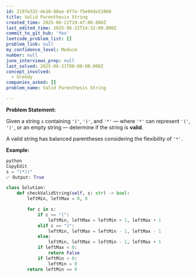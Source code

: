 ```yaml
---
id: 2197e332-de10-80ae-8f7e-f5e04de53860
title: Valid Parenthesis String
created_time: 2025-06-21T19:47:00.000Z
last_edited_time: 2025-06-22T14:32:00.000Z
commit_to_git_hub: 'Yes'
leetcode_problem_list: []
problem_link: null
my_confidence_level: Meduim
number: null
june_interviews_prep: null
last_solved: 2025-06-21T00:00:00.000Z
concept_involved:
  - Greedy
companies_asked: []
problem_name: Valid Parenthesis String

---
```


**Problem Statement:**

Given a string `s` containing `'('`, `')'`, and `'*'` — where `'*'` can represent `'('`, `')'`, or an empty string — determine if the string is **valid**.

A valid string has balanced parentheses considering the flexibility of `'*'`.

**Example:**

```python
python
CopyEdit
s = "(*))"
✅ Output: True

```

```python
class Solution:
    def checkValidString(self, s: str) -> bool:
        leftMin, leftMax = 0, 0

        for c in s:
            if c == "(":
                leftMin, leftMax = leftMin + 1, leftMax + 1
            elif c == ")":
                leftMin, leftMax = leftMin - 1, leftMax - 1
            else:
                leftMin, leftMax = leftMin - 1, leftMax + 1
            if leftMax < 0:
                return False
            if leftMin < 0:
                leftMin = 0
        return leftMin == 0
```
